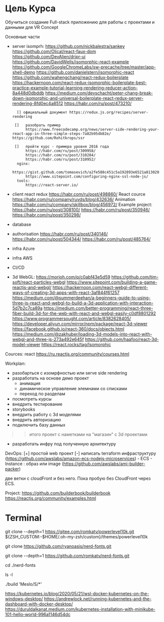 # Цель Курса

Обучиться создание Full-stack приложению для работы с проектами и данными для VR Concept

Основные части

- server
    isomprh:
        https://github.com/nickbalestra/sankey
        https://github.com/Olical/react-faux-dom
        https://github.com/DevAlien/dripr-ui 
        https://github.com/DavidWells/isomorphic-react-example
        https://github.com/GoogleChromeLabs/sw-precache/tree/master/app-shell-demo
        https://github.com/danielstern/isomorphic-react
        https://github.com/wahengchang/react-redux-boilerplate
        https://hackernoon.com/react-redux-isomorphic-boilerplate-best-practice-example-tutorial-learning-rendering-reducer-action-8a448d0dbddb
        https://medium.com/devschacht/peter-chang-break-down-isomorphic-and-universal-boilerplate-react-redux-server-rendering-8fd0ec4a8512
        https://habr.com/ru/post/473210/
        
        [] официальный документ https://redux.js.org/recipes/server-rendering

       []   разобрать пример   
            https://www.freecodecamp.org/news/server-side-rendering-your-react-app-in-three-simple-steps-7a82b95db82e/ https://github.com/Rohitkrops/ssr
        
       []   пройти курс - примера уровня 2016 года
            https://habr.com/ru/post/309958/
            https://habr.com/ru/post/310284/
            https://habr.com/ru/post/310952/
        nginx:
            https://gist.github.com/tomasevich/a2fe588c451c5a192893e6521a813020
            https://www.sitepoint.com/configuring-nginx-ssl-node-js/
        tools: 
            https://react-server.io/
- client
    react redux
    https://habr.com/ru/post/498860/
    React cource
    https://habr.com/ru/company/ruvds/blog/432636/
    Animation
    https://habr.com/ru/company/skillbox/blog/456972/
    Example project:
    https://habr.com/ru/post/308100/
    https://habr.com/ru/post/350946/
    https://habr.com/ru/post/350298/
- database
- authorisation
  https://habr.com/ru/post/340146/
  https://habr.com/ru/post/504344/
  https://habr.com/ru/post/485764/
- infra Azure
- infra AWS
- CI/CD
- 3d WebGL:
https://morioh.com/p/c0abf43e5d59
https://github.com/tim-soft/react-particles-webgl
https://www.sitepoint.com/building-a-game-reactjs-and-webgl/
https://hackernoon.com/react-webgl-different-ways-of-creating-3d-apps-with-react-3af844f61257
https://medium.com/@summerdeehan/a-beginners-guide-to-using-three-js-react-and-webgl-to-build-a-3d-application-with-interaction-5d7b2c7ca89a
https://medium.com/better-programming/react-three-fiber-build-3d-for-the-web-with-react-and-webgl-easily-c0df8801292
https://www.programmersought.com/article/8382628405/
https://developer.aliyun.com/mirror/npm/package/react-3d-viewer
https://facebook.github.io/react-360/docs/objects.html
https://medium.com/@zakhuber/loading-3d-models-into-react-with-webgl-and-three-js-273a492e645f
https://github.com/haafoo/react-3d-model-viewer
https://react.rocks/tag/Isomorphic

Cources:
react
https://ru.reactjs.org/community/courses.html



Workplan:
 - разобарться с изомрфностью или serve side rendering 
 - разработать на основе демо проект 
    * анимация
    * динамическое управление элемнами  со списками
    * переход по разделам
 - посмотреть курсы 
 - внедрить тестирование
 - storybooks
 - внедрить работу с 3d моделями
 - внедрить авторизацию
 - подключить базу данных
 >> итого проект с наметками на "магазин" с 3d проектами
 - разработать инфру под полученную архитектуру


DevOps:
 [+] простой web проект
 [-] написать terraform инфраструктуру  
 (https://github.com/awslabs/amazon-ecs-nodejs-microservices)
    - ECS
    - Instance : образ или image (https://github.com/awslabs/ami-builder-packer)

две ветки с cloudFront и без него. 
Пока пробую без CloudFront через ECS.



 Project:
  https://github.com/builderbook/builderbook
  https://reactjs.org/community/examples.html


# Terminal
git clone --depth=1 https://gitee.com/romkatv/powerlevel10k.git ${ZSH_CUSTOM:-$HOME/.oh-my-zsh/custom}/themes/powerlevel10k

git clone https://github.com/ryanoasis/nerd-fonts.git

git clone --depth=1 https://github.com/romkatv/nerd-fonts.git

cd ./nerd-fonts

ls -l

./build 'Meslo/S/*'
  

https://kubernetes.io/blog/2020/05/21/wsl-docker-kubernetes-on-the-windows-desktop/
https://andrewlock.net/running-kubernetes-and-the-dashboard-with-docker-desktop/
https://duruldalkanat.medium.com/kubernetes-installation-with-minikube-101-hello-world-996a1146d54dc

